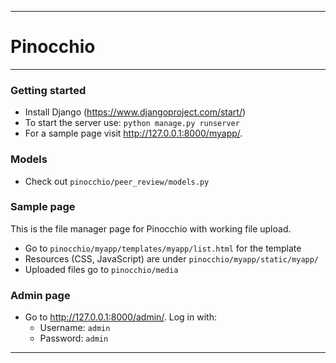 -------------
# Pinocchio
-------------

### Getting started
- Install Django (https://www.djangoproject.com/start/)
- To start the server use: `python manage.py runserver`
- For a sample page visit http://127.0.0.1:8000/myapp/.

### Models
- Check out `pinocchio/peer_review/models.py`

### Sample page
This is the file manager page for Pinocchio with working file upload.

- Go to `pinocchio/myapp/templates/myapp/list.html` for the template
- Resources (CSS, JavaScript) are under `pinocchio/myapp/static/myapp/`
- Uploaded files go to `pinocchio/media`

### Admin page
- Go to http://127.0.0.1:8000/admin/.
Log in with:
  - Username: `admin`
  - Password: `admin`

-------------
